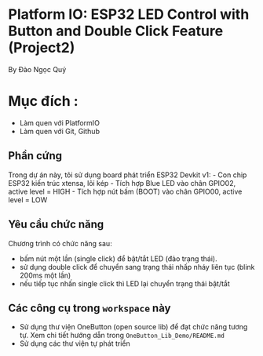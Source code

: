 # Platform IO: ESP32 LED Control with Button and Double Click Feature (Project2)
By Đào Ngọc Quý

# Mục đích : 
- Làm quen với PlatformIO
- Làm quen với Git, Github
  
## Phần cứng 
Trong dự án này, tôi sử dụng board phát triển ESP32 Devkit v1:
    - Con chip ESP32 kiến trúc xtensa, lõi kép
    - Tích hợp Blue LED vào chân GPIO02, active level = HIGH 
    - Tích hợp nút bấm (BOOT) vào chân GPIO00, active level = LOW

## Yêu cầu chức năng 
Chương trình có chức năng sau:
  - bấm nút một lần (single click) để bật/tắt LED (đảo trạng thái).
  - sử dụng double click để chuyển sang trạng thái nhấp nháy liên tục (blink 200ms một lần)
  - nếu tiếp tục nhấn single click thì LED lại chuyển trạng thái bật/tắt 

## Các công cụ trong `workspace` này
- Sử dụng thư viện OneButton (open source lib) để đạt chức năng tương tự. Xem chi tiết hướng dẫn trong `OneButton_Lib_Demo/README.md`
- Sử dụng các thư viện tự phát triển 
